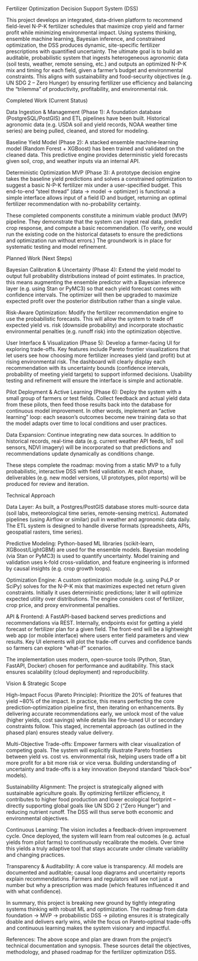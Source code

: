 Fertilizer Optimization Decision Support System (DSS)

This project develops an integrated, data-driven platform to recommend field-level N-P-K fertilizer schedules that maximize crop yield and farmer profit while minimizing environmental impact. Using systems thinking, ensemble machine learning, Bayesian inference, and constrained optimization, the DSS produces dynamic, site-specific fertilizer prescriptions with quantified uncertainty. The ultimate goal is to build an auditable, probabilistic system that ingests heterogeneous agronomic data (soil tests, weather, remote sensing, etc.) and outputs an optimized N-P-K mix and timing for each field, given a farmer’s budget and environmental constraints. This aligns with sustainability and food-security objectives (e.g. UN SDG 2 – Zero Hunger) by ensuring fertilizer use efficiency and balancing the “trilemma” of productivity, profitability, and environmental risk.

Completed Work (Current Status)

Data Ingestion & Management (Phase 1): A foundation database (PostgreSQL/PostGIS) and ETL pipelines have been built. Historical agronomic data (e.g. USDA soil and yield records, NOAA weather time series) are being pulled, cleaned, and stored for modeling.

Baseline Yield Model (Phase 2): A stacked ensemble machine‐learning model (Random Forest + XGBoost) has been trained and validated on the cleaned data. This predictive engine provides deterministic yield forecasts given soil, crop, and weather inputs via an internal API.

Deterministic Optimization MVP (Phase 3): A prototype decision engine takes the baseline yield predictions and solves a constrained optimization to suggest a basic N-P-K fertilizer mix under a user-specified budget. This end-to-end “steel thread” (data → model → optimizer) is functional: a simple interface allows input of a field ID and budget, returning an optimal fertilizer recommendation with no-probability certainty.

These completed components constitute a minimum viable product (MVP) pipeline. They demonstrate that the system can ingest real data, predict crop response, and compute a basic recommendation. (To verify, one would run the existing code on the historical datasets to ensure the predictions and optimization run without errors.) The groundwork is in place for systematic testing and model refinement.

Planned Work (Next Steps)

Bayesian Calibration & Uncertainty (Phase 4): Extend the yield model to output full probability distributions instead of point estimates. In practice, this means augmenting the ensemble predictor with a Bayesian inference layer (e.g. using Stan or PyMC3) so that each yield forecast comes with confidence intervals. The optimizer will then be upgraded to maximize expected profit over the posterior distribution rather than a single value.

Risk-Aware Optimization: Modify the fertilizer recommendation engine to use the probabilistic forecasts. This will allow the system to trade off expected yield vs. risk (downside probability) and incorporate stochastic environmental penalties (e.g. runoff risk) into the optimization objective.

User Interface & Visualization (Phase 5): Develop a farmer-facing UI for exploring trade-offs. Key features include Pareto frontier visualizations that let users see how choosing more fertilizer increases yield (and profit) but at rising environmental risk. The dashboard will clearly display each recommendation with its uncertainty bounds (confidence intervals, probability of meeting yield targets) to support informed decisions. Usability testing and refinement will ensure the interface is simple and actionable.

Pilot Deployment & Active Learning (Phase 6): Deploy the system with a small group of farmers or test fields. Collect feedback and actual yield data from these pilots, then feed those results back into the database for continuous model improvement. In other words, implement an “active learning” loop: each season’s outcomes become new training data so that the model adapts over time to local conditions and user practices.

Data Expansion: Continue integrating new data sources. In addition to historical records, real-time data (e.g. current weather API feeds, IoT soil sensors, NDVI imagery) will be incorporated so that predictions and recommendations update dynamically as conditions change.

These steps complete the roadmap: moving from a static MVP to a fully probabilistic, interactive DSS with field validation. At each phase, deliverables (e.g. new model versions, UI prototypes, pilot reports) will be produced for review and iteration.

Technical Approach

Data Layer: As built, a Postgres/PostGIS database stores multi-source data (soil labs, meteorological time series, remote-sensing metrics). Automated pipelines (using Airflow or similar) pull in weather and agronomic data daily. The ETL system is designed to handle diverse formats (spreadsheets, APIs, geospatial rasters, time series).

Predictive Modeling: Python-based ML libraries (scikit-learn, XGBoost/LightGBM) are used for the ensemble models. Bayesian modeling (via Stan or PyMC3) is used to quantify uncertainty. Model training and validation uses k-fold cross-validation, and feature engineering is informed by causal insights (e.g. crop growth loops).

Optimization Engine: A custom optimization module (e.g. using PuLP or SciPy) solves for the N-P-K mix that maximizes expected net return given constraints. Initially it uses deterministic predictions; later it will optimize expected utility over distributions. The engine considers cost of fertilizer, crop price, and proxy environmental penalties.

API & Frontend: A FastAPI-based backend serves predictions and recommendations via REST. Internally, endpoints exist for getting a yield forecast or fertilizer plan for a given field. The front-end will be a lightweight web app (or mobile interface) where users enter field parameters and view results. Key UI elements will plot the trade-off curves and confidence bands so farmers can explore “what-if” scenarios.

The implementation uses modern, open-source tools (Python, Stan, FastAPI, Docker) chosen for performance and auditability. This stack ensures scalability (cloud deployment) and reproducibility.

Vision & Strategic Scope

High-Impact Focus (Pareto Principle): Prioritize the 20% of features that yield ~80% of the impact. In practice, this means perfecting the core prediction‐optimization pipeline first, then iterating on enhancements. By delivering accurate recommendations early, we unlock most of the value (higher yields, cost savings) while details like fine-tuned UI or secondary constraints follow. This staged, incremental approach (as outlined in the phased plan) ensures steady value delivery.

Multi-Objective Trade-offs: Empower farmers with clear visualization of competing goals. The system will explicitly illustrate Pareto frontiers between yield vs. cost vs. environmental risk, helping users trade off a bit more profit for a bit more risk or vice versa. Building understanding of uncertainty and trade-offs is a key innovation (beyond standard “black-box” models).

Sustainability Alignment: The project is strategically aligned with sustainable agriculture goals. By optimizing fertilizer efficiency, it contributes to higher food production and lower ecological footprint – directly supporting global goals like UN SDG 2 (“Zero Hunger”) and reducing nutrient runoff. The DSS will thus serve both economic and environmental objectives.

Continuous Learning: The vision includes a feedback-driven improvement cycle. Once deployed, the system will learn from real outcomes (e.g. actual yields from pilot farms) to continuously recalibrate the models. Over time this yields a truly adaptive tool that stays accurate under climate variability and changing practices.

Transparency & Auditability: A core value is transparency. All models are documented and auditable; causal loop diagrams and uncertainty reports explain recommendations. Farmers and regulators will see not just a number but why a prescription was made (which features influenced it and with what confidence).

In summary, this project is breaking new ground by tightly integrating systems thinking with robust ML and optimization. The roadmap from data foundation → MVP → probabilistic DSS → piloting ensures it is strategically doable and delivers early wins, while the focus on Pareto‐optimal trade-offs and continuous learning makes the system visionary and impactful.

References: The above scope and plan are drawn from the project’s technical documentation and synopsis. These sources detail the objectives, methodology, and phased roadmap for the fertilizer optimization DSS.
